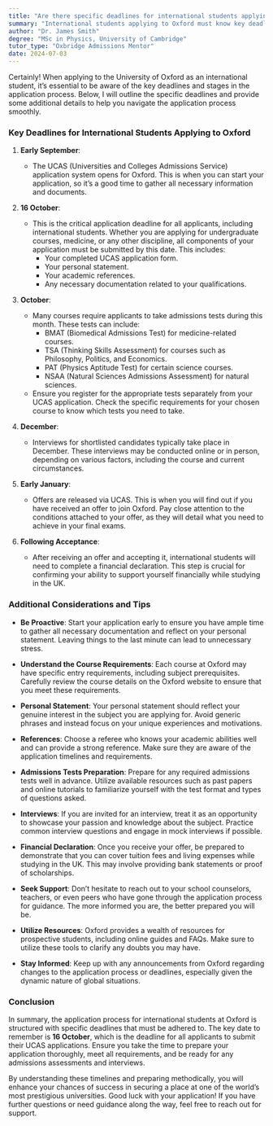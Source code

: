 ```yaml
---
title: "Are there specific deadlines for international students applying to Oxford?"
summary: "International students applying to Oxford must know key deadlines, including UCAS opening in early September and the main deadline on October 16."
author: "Dr. James Smith"
degree: "MSc in Physics, University of Cambridge"
tutor_type: "Oxbridge Admissions Mentor"
date: 2024-07-03
---
```


Certainly! When applying to the University of Oxford as an international student, it’s essential to be aware of the key deadlines and stages in the application process. Below, I will outline the specific deadlines and provide some additional details to help you navigate the application process smoothly.

### Key Deadlines for International Students Applying to Oxford

1. **Early September**: 
   - The UCAS (Universities and Colleges Admissions Service) application system opens for Oxford. This is when you can start your application, so it’s a good time to gather all necessary information and documents.

2. **16 October**: 
   - This is the critical application deadline for all applicants, including international students. Whether you are applying for undergraduate courses, medicine, or any other discipline, all components of your application must be submitted by this date. This includes:
     - Your completed UCAS application form.
     - Your personal statement.
     - Your academic references.
     - Any necessary documentation related to your qualifications.

3. **October**: 
   - Many courses require applicants to take admissions tests during this month. These tests can include:
     - BMAT (Biomedical Admissions Test) for medicine-related courses.
     - TSA (Thinking Skills Assessment) for courses such as Philosophy, Politics, and Economics.
     - PAT (Physics Aptitude Test) for certain science courses.
     - NSAA (Natural Sciences Admissions Assessment) for natural sciences.
   - Ensure you register for the appropriate tests separately from your UCAS application. Check the specific requirements for your chosen course to know which tests you need to take.

4. **December**: 
   - Interviews for shortlisted candidates typically take place in December. These interviews may be conducted online or in person, depending on various factors, including the course and current circumstances.

5. **Early January**: 
   - Offers are released via UCAS. This is when you will find out if you have received an offer to join Oxford. Pay close attention to the conditions attached to your offer, as they will detail what you need to achieve in your final exams.

6. **Following Acceptance**: 
   - After receiving an offer and accepting it, international students will need to complete a financial declaration. This step is crucial for confirming your ability to support yourself financially while studying in the UK. 

### Additional Considerations and Tips

- **Be Proactive**: Start your application early to ensure you have ample time to gather all necessary documentation and reflect on your personal statement. Leaving things to the last minute can lead to unnecessary stress.

- **Understand the Course Requirements**: Each course at Oxford may have specific entry requirements, including subject prerequisites. Carefully review the course details on the Oxford website to ensure that you meet these requirements.

- **Personal Statement**: Your personal statement should reflect your genuine interest in the subject you are applying for. Avoid generic phrases and instead focus on your unique experiences and motivations.

- **References**: Choose a referee who knows your academic abilities well and can provide a strong reference. Make sure they are aware of the application timelines and requirements.

- **Admissions Tests Preparation**: Prepare for any required admissions tests well in advance. Utilize available resources such as past papers and online tutorials to familiarize yourself with the test format and types of questions asked.

- **Interviews**: If you are invited for an interview, treat it as an opportunity to showcase your passion and knowledge about the subject. Practice common interview questions and engage in mock interviews if possible.

- **Financial Declaration**: Once you receive your offer, be prepared to demonstrate that you can cover tuition fees and living expenses while studying in the UK. This may involve providing bank statements or proof of scholarships.

- **Seek Support**: Don’t hesitate to reach out to your school counselors, teachers, or even peers who have gone through the application process for guidance. The more informed you are, the better prepared you will be.

- **Utilize Resources**: Oxford provides a wealth of resources for prospective students, including online guides and FAQs. Make sure to utilize these tools to clarify any doubts you may have.

- **Stay Informed**: Keep up with any announcements from Oxford regarding changes to the application process or deadlines, especially given the dynamic nature of global situations.

### Conclusion

In summary, the application process for international students at Oxford is structured with specific deadlines that must be adhered to. The key date to remember is **16 October**, which is the deadline for all applicants to submit their UCAS applications. Ensure you take the time to prepare your application thoroughly, meet all requirements, and be ready for any admissions assessments and interviews.

By understanding these timelines and preparing methodically, you will enhance your chances of success in securing a place at one of the world’s most prestigious universities. Good luck with your application! If you have further questions or need guidance along the way, feel free to reach out for support.
    